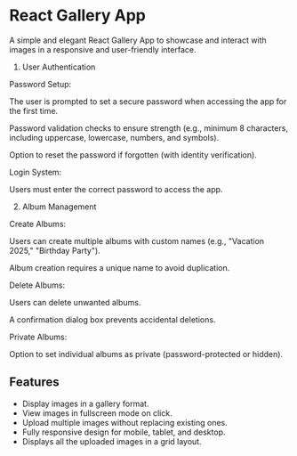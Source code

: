 # React Gallery App

A simple and elegant React Gallery App to showcase and interact with images in a responsive and user-friendly interface.


1. User Authentication

Password Setup:

The user is prompted to set a secure password when accessing the app for the first time.

Password validation checks to ensure strength (e.g., minimum 8 characters, including uppercase, lowercase, numbers, and symbols).

Option to reset the password if forgotten (with identity verification).

Login System:

Users must enter the correct password to access the app.

2. Album Management

Create Albums:

Users can create multiple albums with custom names (e.g., "Vacation 2025," "Birthday Party").

Album creation requires a unique name to avoid duplication.

Delete Albums:

Users can delete unwanted albums.

A confirmation dialog box prevents accidental deletions.

Private Albums:

Option to set individual albums as private (password-protected or hidden).

## Features
- Display images in a gallery format.
- View images in fullscreen mode on click.
- Upload multiple images without replacing existing ones.
- Fully responsive design for mobile, tablet, and desktop.
- Displays all the uploaded images in a grid layout.






